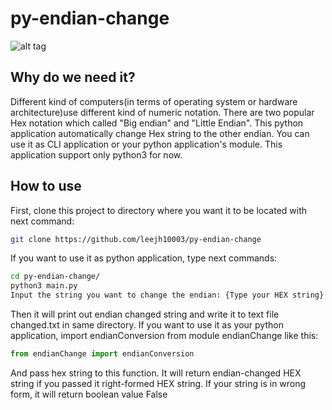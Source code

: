 # py-endian-change
![alt tag](https://api.travis-ci.org/leejh10003/py-endian-change.png?branch=master)
## Why do we need it?
Different kind of computers(in terms of operating system or hardware architecture)use different kind of numeric notation. There are two popular Hex notation which called "Big endian" and "Little Endian". This python application automatically change Hex string to the other endian. You can use it as CLI application or your python application's module.
This application support only python3 for now.
## How to use
First, clone this project to directory where you want it to be located with next command:
```sh
git clone https://github.com/leejh10003/py-endian-change
```
If you want to use it as python application, type next commands:
```sh
cd py-endian-change/
python3 main.py
Input the string you want to change the endian: {Type your HEX string}
```
Then it will print out endian changed string and write it to text file changed.txt in same directory. If you want to use it as your python application, import endianConversion from module endianChange like this:
```python
from endianChange import endianConversion
```
And pass hex string to this function. It will return endian-changed HEX string if you passed it right-formed HEX string. If your string is in wrong form, it will return boolean value False
